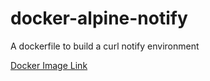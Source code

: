 # docker-alpine-notify

A dockerfile to build a curl notify environment

[Docker Image Link](https://hub.docker.com/repository/docker/firesh/alpine-notify)

